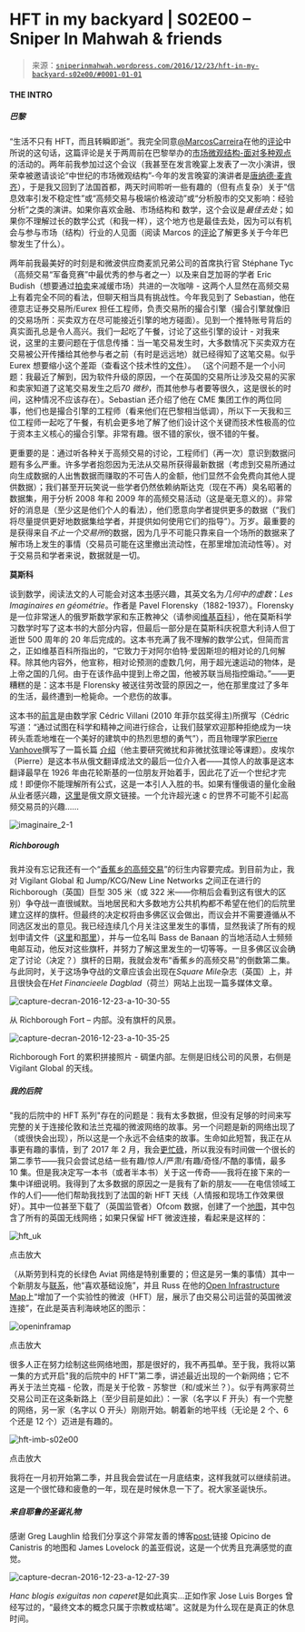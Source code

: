 <!--yml

category: 未分类

date: 2024-05-18 14:10:04

-->

# HFT in my backyard | S02E00 – Sniper In Mahwah & friends

> 来源：[`sniperinmahwah.wordpress.com/2016/12/23/hft-in-my-backyard-s02e00/#0001-01-01`](https://sniperinmahwah.wordpress.com/2016/12/23/hft-in-my-backyard-s02e00/#0001-01-01)

#### THE INTRO

##### **巴黎**

“生活不只有 HFT，而且转瞬即逝”。我完全同意[@MarcosCarreira](https://twitter.com/MarcosCarreira)在他的[评论](http://mcarreira.typepad.com/mc_notes/2016/12/market-microstructure-paris-2016-part-2.html)中所说的这句话，这篇评论是关于两周前在巴黎举办的[市场微观结构-面对多种观点](http://market-microstructure.institutlouisbachelier.org/Program.aspx?lng=EN#.WFFU_3dMCEJ)的活动的。两年前我参加过这个会议（我甚至在发言晚宴上发表了一次小演讲，很荣幸被邀请谈论“中世纪的市场微观结构”-今年的发言晚宴的演讲者是[唐纳德·麦肯齐](http://www.sps.ed.ac.uk/staff/sociology/mackenzie_donald)），于是我又回到了法国首都，两天时间聆听一些有趣的（但有点复杂）关于“信息效率引发不稳定性”或“高频交易与极端价格波动”或“分析股市的交叉影响：经验分析”之类的演讲。如果你喜欢金融、市场结构和 数学，这个会议是*最佳去处*；如果你不理解过长的数学公式（和我一样），这个地方也是最佳去处，因为可以有机会与参与市场（结构）行业的人见面（阅读 Marcos 的[评论](http://mcarreira.typepad.com/mc_notes/2016/12/market-microstructure-paris-2016-part-2.html)了解更多关于今年巴黎发生了什么）。

两年前我最美好的时刻是和微波供应商麦凯兄弟公司的首席执行官 Stéphane Tyc（高频交易“军备竞赛”中最优秀的参与者之一）以及来自芝加哥的学者 Eric Budish（想要通过[拍卖](https://faculty.chicagobooth.edu/eric.budish/research/HFT-FrequentBatchAuctions.pdf)来减缓市场）共进的一次咖啡 - 这两个人显然在高频交易上有着完全不同的看法，但聊天相当具有挑战性。今年我见到了 Sebastian，他在德意志证券交易所/Eurex 担任工程师，负责交易所的撮合引擎（撮合引擎就像旧的交易场所：买卖双方在尽可能接近引擎的地方碰面）。见到一个推特账号背后的真实面孔总是令人高兴。我们一起吃了午餐，讨论了这些引擎的设计 - 对我来说，这里的主要问题在于信息传播：当一笔交易发生时，大多数情况下买卖双方在交易被公开传播给其他参与者之前（有时是远远地）就已经得知了这笔交易。似乎 Eurex 想要缩小这个差距（查看这个技术性的[文件](http://www.eurexchange.com/blob/238346/5e2ce06990dd2a2e108fd2030dfcf5a2/data/presentation_insights-into-trading-system-dynamics_en.pdf)）。 （这个问题不是一个小问题：我最近了解到，因为软件升级的原因，一个在英国的交易所让涉及交易的买家和卖家知道了这笔交易发生之后*70 微秒*，而其他参与者要等很久，这是很长的时间，这种情况不应该存在）。Sebastian 还介绍了他在 CME 集团工作的两位同事，他们也是撮合引擎的工程师（看来他们在巴黎相当低调），所以下一天我和三位工程师一起吃了午餐，有机会更多地了解了他们设计这个关键而技术性极高的位于资本主义核心的撮合引擎。非常有趣。很不错的家伙，很不错的午餐。

更重要的是：通过听各种关于高频交易的讨论，工程师们（再一次）意识到数据问题有多么严重。许多学者抱怨因为无法从交易所获得最新数据（考虑到交易所通过向生成数据的人出售数据而赚取的不可告人的金额，他们显然不会免费向其他人提供数据）；我们甚至开玩笑说一些学者仍然依赖纳斯达克（现在不再）臭名昭著的数据集，用于分析 2008 年和 2009 年的高频交易活动（这是毫无意义的）。非常好的消息是（至少这是他们个人的看法），他们愿意向学者提供更多的数据（“我们将尽量提供更好地数据集给学者，并提供如何使用它们的指导”）。万岁。最重要的是获得来自*不止一个交易所*的数据，因为几乎不可能只靠来自一个场所的数据来了解市场上发生的事情（交易员可能在这里撤出流动性，在那里增加流动性等）。对于交易员和学者来说，数据就是一切。

**莫斯科**

谈到数学，阅读法文的人可能会对这本[书](http://www.zones-sensibles.org/pavel-florensky-les-imaginaires-en-geometrie/)感兴趣，其英文名为*几何中的虚数*：*Les Imaginaires en géométrie*。作者是 Pavel Florensky（1882-1937）。Florensky 是一位非常迷人的俄罗斯数学家和东正教神父（请参阅[维基百科](https://en.wikipedia.org/wiki/Pavel_Florensky)），他在莫斯科学习数学时写了这本书的大部分内容，但最后一部分是在莫斯科庆祝意大利诗人但丁逝世 500 周年的 20 年后完成的。这本书充满了我不理解的数学公式，但简而言之，正如维基百科所指出的，“它致力于对阿尔伯特·爱因斯坦的相对论的几何解释。除其他内容外，他宣称，相对论预测的虚数几何，用于超光速运动的物体，是上帝之国的几何。由于在该作品中提到上帝之国，他被苏联当局指控煽动。”——更糟糕的是：这本书是 Florensky 被送往劳改营的原因之一，他在那里度过了多年的生活，最终遭到一枪毙命。一个悲伤的故事。

这本书的[前言](http://www.zones-sensibles.org/wp-content/uploads/2016/10/preface_web.pdf)是由数学家 Cédric Villani (2010 年菲尔兹奖得主)所撰写（Cédric 写道：“通过试图在科学和精神之间进行综合，让我们鼓掌欢迎那种拒绝成为一块砖头乖乖地堆在一个美好的建筑中的热烈思想的勇气”），而且物理学家[Pierre Vanhove](http://ipht.cea.fr/Pisp/pierre.vanhove/)撰写了一篇长篇 [介绍](http://www.zones-sensibles.org/wp-content/uploads/2016/10/introduction_web.pdf)（他主要研究微扰和非微扰弦理论等课题）。皮埃尔（Pierre）是这本书从俄文翻译成法文的最后一位介入者——其惊人的故事是这本翻译最早在 1926 年由花轮斯基的一位朋友开始着手，因此花了近一个世纪才完成！即便你不能理解所有公式，这是一本引人入胜的书。如果有懂俄语的量化金融从业者感兴趣，[这里](http://www.runivers.ru/upload/iblock/25d/florensky.pdf)是俄文原文链接。一个允许超光速 c 的世界不可能不引起高频交易员的兴趣……

![imaginaire_2-1](img/5edf1feba6d1d2bbfa64c9dca95932e6.png)

##### **Richborough**

我并没有忘记我还有一个“[香蕉乡的高频交易](https://sniperinmahwah.wordpress.com/2016/01/26/hft-in-the-banana-land/)”的衍生内容要完成。到目前为止，我对 Vigilant Global 和 Jump/KCG/New Line Networks 之间正在进行的 Richborough（英国）巨型 305 米（或 322 米——你稍后会看到这有很大的区别）争夺战一直很缄默。当地居民和大多数地方公共机构都不希望在他们的后院里建立这样的旗杆。但最终的决定权将由多佛区议会做出，而议会并不需要遵循从不同选区发出的意见。我已经连续几个月关注这里发生的事情，显然我读了所有的规划申请文件（[这里](https://planning.dover.gov.uk/online-applications/applicationDetails.do?activeTab=documents&keyVal=DCAPR_229267)和[那里](https://planning.dover.gov.uk/online-applications/applicationDetails.do?activeTab=documents&keyVal=DCAPR_228292)），并与一位名叫 Bass de Banaan 的当地活动人士频频电邮互动，他反对这些旗杆，并努力了解这里发生的一切等等。一旦多佛区议会确定了讨论（决定？）旗杆的日期，我就会发布“香蕉乡的高频交易”的倒数第二集。与此同时，关于这场争夺战的文章应该会出现在*Square Mile*杂志（英国）上，并且很快会在*Het Financieele Dagblad*（荷兰）网站上出现一篇多媒体文章。

![capture-decran-2016-12-23-a-10-30-55](img/a5c0b86494fe96b5078353932376a3f1.png)

从 Richborough Fort – 内部。没有旗杆的风景。

![capture-decran-2016-12-23-a-10-35-25](img/391fdac6eaa43f74ad321c05e7586099.png)

Richborough Fort 的累积拼接照片 - 碉堡内部。左侧是旧线公司的风景，右侧是 Vigilant Global 的天线。

##### 我的后院

"我的后院中的 HFT 系列"存在的问题是：我有太多数据，但没有足够的时间来写完整的关于连接伦敦和法兰克福的微波网络的故事。另一个问题是新的网络出现了（或很快会出现），所以这是一个永远不会结束的故事。生命如此短暂，我正在从事更有趣的事情，到了 2017 年 2 月，我会[更忙碌](https://gargantua.polytechnique.fr/siatel-web/linkto/mICYYYUJp7YK)，所以我没有时间做一个很长的第二季节——我只会尝试总结一些有趣/惊人/严肃/有趣/奇怪/不酷的事情，最多 10 集。但是我决定写一本书（或者半本书）关于这一传奇——我将在接下来的一集中详细说明。我得到了太多数据的原因之一是我有了新的朋友——在电信领域工作的人们——他们帮助我找到了法国的新 HFT 天线（人情报和现场工作效果很好）。其中一位甚至下载了（英国监管者）Ofcom 数据，创建了一个[地图](https://carte-fh.lafibre.info//index.php?zone=uk)，其中包含了所有的英国无线网络；如果只保留 HFT 微波连接，看起来是这样的：

![hft_uk](https://sniperinmahwah.wordpress.com/wp-content/uploads/2016/12/hft_uk.jpg)

点击放大

（从斯劳到科克的长绿色 Aviat 网络是特别重要的；但这是另一集的事情）其中一个新朋友与[联系](https://openinframap.org/#lat=51.0820&lng=0.9915&z=9)，他“喜欢基础设施”，并且 Russ 在他的[Open Infrastructure Map](https://openinframap.org/#lat=51.0820&lng=0.9915&z=9)上“增加了一个实验性的微波（HFT）层，展示了由交易公司运营的英国微波连接”，在此是英吉利海峡地区的图示：

![openinframap](https://sniperinmahwah.wordpress.com/wp-content/uploads/2016/12/openinframap.png)

点击放大

很多人正在努力绘制这些网络地图，那是很好的，我不再孤单。至于我，我将以第一集的方式开启"我的后院中的 HFT"第二季，讲述最近出现的一个新网络；它不再关于法兰克福 - 伦敦，而是关于伦敦 - 苏黎世（和/或米兰？）。似乎有两家荷兰交易公司正在这条新路上（至少目前是如此）：一家（名字以 F 开头）有一个完整的网络，另一家（名字以 O 开头）刚刚开始。朝着新的地平线（无论是 2 个、6 个还是 12 个）迈进是有趣的。

![hft-imb-s02e00](https://sniperinmahwah.wordpress.com/wp-content/uploads/2016/12/hft-imb-s02e00.png)

点击放大

我将在一月初开始第二季，并且我会尝试在一月底结束，这样我就可以继续前进。这是一个很忙碌和疲惫的一年，现在是时候休息一下了。祝大家圣诞快乐。

##### 来自耶鲁的圣诞礼物

感谢 Greg Laughlin 给我们分享这个非常友善的博客[post](http://oklo.org/2016/12/22/6543/);链接 Opicino de Canistris 的地图和 James Lovelock 的盖亚假说，这是一个优秀且充满感觉的直觉。

![capture-decran-2016-12-23-a-12-27-39](http://oklo.org/2016/12/22/6543/)

*Hanc blogis exiguitas non caperet*是如此真实...正如作家 Jose Luis Borges 曾经写过的，“最终文本的概念只属于宗教或枯竭”。这就是为什么现在是真正的休息时间。
